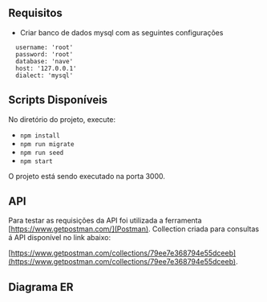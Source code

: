 ## Requisitos

- Criar banco de dados mysql com as seguintes configurações
```
  username: 'root'
  password: 'root'
  database: 'nave'
  host: '127.0.0.1'
  dialect: 'mysql' 
```

## Scripts Disponíveis

No diretório do projeto, execute:

- `npm install`
- `npm run migrate`
- `npm run seed`
- `npm start`

O projeto está sendo executado na porta 3000.

## API

Para testar as requisições da API foi utilizada a ferramenta [https://www.getpostman.com/](Postman).
Collection criada para consultas á API disponível no link abaixo:

[https://www.getpostman.com/collections/79ee7e368794e55dceeb](https://www.getpostman.com/collections/79ee7e368794e55dceeb).

## Diagrama ER
